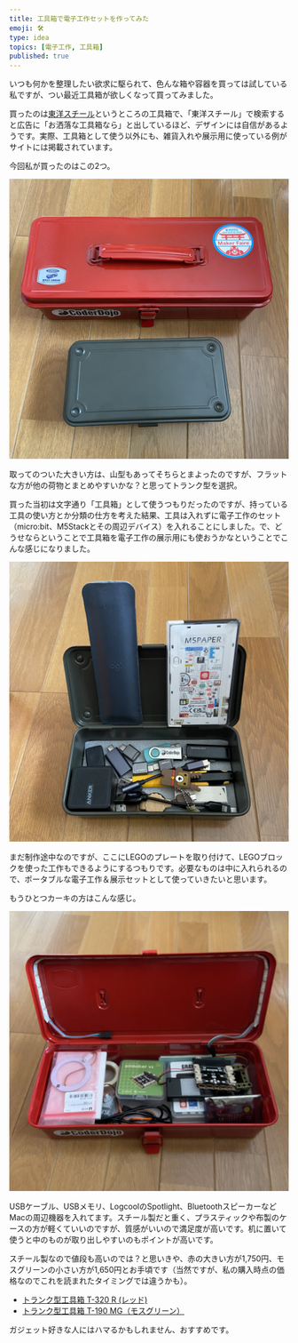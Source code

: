 ```yaml
---
title: 工具箱で電子工作セットを作ってみた
emoji: 🛠️
type: idea
topics: [電子工作, 工具箱]
published: true
---
```

いつも何かを整理したい欲求に駆られて、色んな箱や容器を買っては試している私ですが、つい最近工具箱が欲しくなって買ってみました。

買ったのは[東洋スチール](https://www.toyosteel.jp/)というところの工具箱で、「東洋スチール」で検索すると広告に「お洒落な工具箱なら」と出しているほど、デザインには自信があるようです。実際、工具箱として使う以外にも、雑貨入れや展示用に使っている例がサイトには掲載されています。

今回私が買ったのはこの2つ。

![](/images/toolbox/toolbox01.jpg)

取ってのついた大きい方は、山型もあってそちらとまよったのですが、フラットな方が他の荷物とまとめやすいかな？と思ってトランク型を選択。

買った当初は文字通り「工具箱」として使うつもりだったのですが、持っている工具の使い方とか分類の仕方を考えた結果、工具は入れずに電子工作のセット（micro:bit、M5Stackとその周辺デバイス）を入れることにしました。で、どうせならということで工具箱を電子工作の展示用にも使おうかなということでこんな感じになりました。

![](/images/toolbox/toolbox02.jpg)

まだ制作途中なのですが、ここにLEGOのプレートを取り付けて、LEGOブロックを使った工作もできるようにするつもりです。必要なものは中に入れられるので、ポータブルな電子工作＆展示セットとして使っていきたいと思います。

もうひとつカーキの方はこんな感じ。

![](/images/toolbox/toolbox03.jpg)

USBケーブル、USBメモリ、LogcoolのSpotlight、BluetoothスピーカーなどMacの周辺機器を入れてます。スチール製だと重く、プラスティックや布製のケースの方が軽くていいのですが、質感がいいので満足度が高いです。机に置いて使うと中のものが取り出しやすいのもポイントが高いです。

スチール製なので値段も高いのでは？と思いきや、赤の大きい方が1,750円、モスグリーンの小さい方が1,650円とお手頃です（当然ですが、私の購入時点の価格なのでこれを読まれたタイミングでは違うかも）。

- [トランク型工具箱 T-320 R (レッド)](hhttps://www.toyosteel.jp/products/t-320-r)
- [トランク型工具箱 T-190 MG（モスグリーン）](https://www.toyosteel.jp/products/t-190-mg)

ガジェット好きな人にはハマるかもしれません、おすすめです。